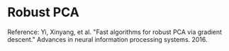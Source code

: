 # Robust PCA 

Reference: Yi, Xinyang, et al. "Fast algorithms for robust PCA via gradient descent." Advances in neural information processing systems. 2016.

